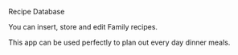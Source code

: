 Recipe Database

You can insert, store and edit Family recipes.

This app can be used perfectly to plan out every day dinner meals.
